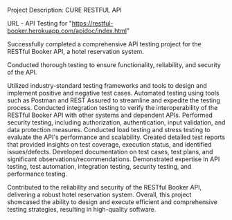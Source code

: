 Project Description: CURE RESTFUL API 

URL - API Testing for "https://restful-booker.herokuapp.com/apidoc/index.html"

Successfully completed a comprehensive API testing project for the RESTful Booker API, a hotel reservation system.

Conducted thorough testing to ensure functionality, reliability, and security of the API.

Utilized industry-standard testing frameworks and tools to design and implement positive and negative test cases.
Automated testing using tools such as Postman and REST Assured to streamline and expedite the testing process.
Conducted integration testing to verify the interoperability of the RESTful Booker API with other systems and dependent APIs.
Performed security testing, including authorization, authentication, input validation, and data protection measures.
Conducted load testing and stress testing to evaluate the API's performance and scalability.
Created detailed test reports that provided insights on test coverage, execution status, and identified issues/defects.
Developed documentation on test cases, test plans, and significant observations/recommendations.
Demonstrated expertise in API testing, test automation, integration testing, security testing, and performance testing.

Contributed to the reliability and security of the RESTful Booker API, delivering a robust hotel reservation system.
Overall, this project showcased the ability to design and execute efficient and comprehensive testing strategies, resulting in high-quality software.
